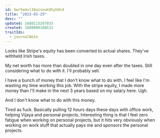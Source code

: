 ```yaml
---
id: bwr5emsl34aisoum3hyhdsd
title: "2023-03-29"
desc: ""
updated: 1680115207033
created: 1680080108531
traitIds:
  - journalNote
---
```


Looks like Stripe's equity has been converted to actual shares.
They've withheld Irish taxes.

My net worth has more than doubled in one day even after the taxes.
Still considering what to do with it. I'll probably sell.

I have a bunch of money that I don't know what to do with. I feel
like I'm wasting my time working this job. With the stripe equity,
I made more money than I'll make in the next 3 years based on my
salary here. Ugh.

And I don't know what to do with this money.

Tired as fuck. Basically pulling 12 hours days these days with office
work, helping Vijaya and personal projects. Interesting thing is
that I feel zero fatigue when working on personal projects, but it
hits very obviously when working on work stuff that actually
pays me and sponsors the personal projects.
